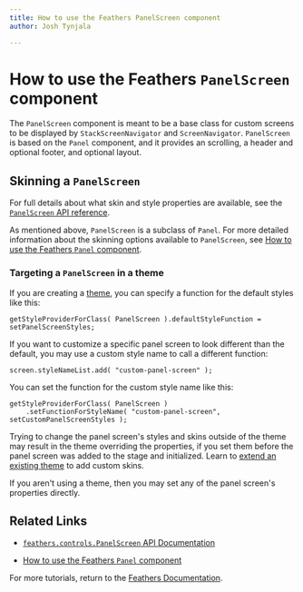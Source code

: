 ```yaml
---
title: How to use the Feathers PanelScreen component  
author: Josh Tynjala

---
```

# How to use the Feathers `PanelScreen` component

The `PanelScreen` component is meant to be a base class for custom screens to be displayed by `StackScreenNavigator` and `ScreenNavigator`. `PanelScreen` is based on the `Panel` component, and it provides an scrolling, a header and optional footer, and optional layout.

## Skinning a `PanelScreen`

For full details about what skin and style properties are available, see the [`PanelScreen` API reference](../api-reference/feathers/controls/PanelScreen.html).

As mentioned above, `PanelScreen` is a subclass of `Panel`. For more detailed information about the skinning options available to `PanelScreen`, see [How to use the Feathers `Panel` component](panel.html).

### Targeting a `PanelScreen` in a theme

If you are creating a [theme](themes.html), you can specify a function for the default styles like this:

``` code
getStyleProviderForClass( PanelScreen ).defaultStyleFunction = setPanelScreenStyles;
```

If you want to customize a specific panel screen to look different than the default, you may use a custom style name to call a different function:

``` code
screen.styleNameList.add( "custom-panel-screen" );
```

You can set the function for the custom style name like this:

``` code
getStyleProviderForClass( PanelScreen )
    .setFunctionForStyleName( "custom-panel-screen", setCustomPanelScreenStyles );
```

Trying to change the panel screen's styles and skins outside of the theme may result in the theme overriding the properties, if you set them before the panel screen was added to the stage and initialized. Learn to [extend an existing theme](extending-themes.html) to add custom skins.

If you aren't using a theme, then you may set any of the panel screen's properties directly.

## Related Links

-   [`feathers.controls.PanelScreen` API Documentation](../api-reference/feathers/controls/PanelScreen.html)

-   [How to use the Feathers `Panel` component](panel.html)

For more tutorials, return to the [Feathers Documentation](index.html).


